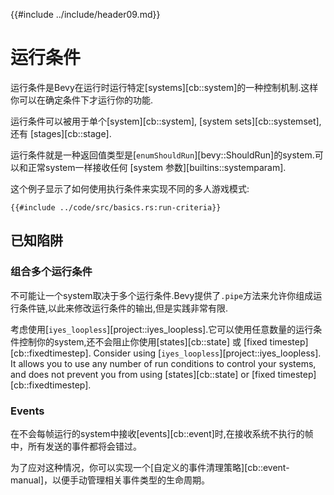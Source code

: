 {{#include ../include/header09.md}}

# 运行条件

运行条件是Bevy在运行时运行特定[systems][cb::system]的一种控制机制.这样你可以在确定条件下才运行你的功能.

运行条件可以被用于单个[system][cb::system], [system sets][cb::systemset], 还有 [stages][cb::stage].

运行条件就是一种返回值类型是[`enumShouldRun`][bevy::ShouldRun]的system.可以和正常system一样接收任何 [system 参数][builtins::systemparam].


这个例子显示了如何使用执行条件来实现不同的多人游戏模式:

```rust,no_run,noplayground
{{#include ../code/src/basics.rs:run-criteria}}
```

## 已知陷阱

### 组合多个运行条件

不可能让一个system取决于多个运行条件.Bevy提供了`.pipe`方法来允许你组成运行条件链,以此来修改运行条件的输出,但是实践非常有限.

考虑使用[`iyes_loopless`][project::iyes_loopless].它可以使用任意数量的运行条件控制你的system,还不会阻止你使用[states][cb::state] 或 [fixed timestep][cb::fixedtimestep].
Consider using [`iyes_loopless`][project::iyes_loopless]. It allows you to
use any number of run conditions to control your systems, and does not prevent
you from using [states][cb::state] or [fixed timestep][cb::fixedtimestep].

### Events

在不会每帧运行的system中接收[events][cb::event]时,在接收系统不执行的帧中，所有发送的事件都将会错过。

为了应对这种情况，你可以实现一个[自定义的事件清理策略][cb::event-manual]，以便手动管理相关事件类型的生命周期。
